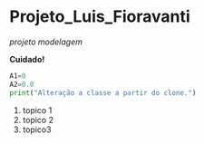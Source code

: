 # Projeto_Luis_Fioravanti

*projeto modelagem*

**Cuidado!**

```python
A1=0
A2=0.0
print("Alteração a classe a partir do clone.")
```

1. topico 1
2. topico 2
3. topico3
   

